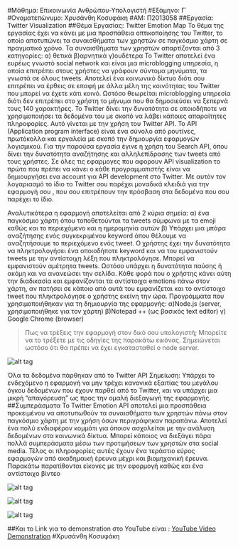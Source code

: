 #Μάθημα: Επικοινωνία Ανθρώπου-Υπολογιστή
#Εξάμηνο: Γ΄
#Ονοματεπώνυμο: Χρυσάνθη Κοσυφάκη
#ΑΜ: Π2013058
##Εργασία: Twitter Visualization
##Θέμα Εργασίας: Twitter Emotion Map
Το θέμα της εργασίας έχει να κάνει με μια προσπάθεια οπτικοποίησης του Twitter, το οποίο
αποτυπώνει τα συναισθήματα των χρηστών σε παγκόσμιο χάρτη σε πραγματικό χρόνο.
Τα συναισθήματα των χρηστών απαρτίζονται από 3 κατηγορίες:
α) θετικά
β)αρνητικά
γ)ουδέτερα
Το Twitter αποτελεί ένα ευρέως γνωστό social network και είναι μια microblogging υπηρεσία, η οποία επιτρέπει στους χρήστες να γράφουν σύντομα μηνύματα, τα γνωστά σε όλους tweets. Αποτελεί ένα κοινωνικό δίκτυο διότι σου επιτρέπει να έρθεις σε επαφή με άλλα μέλη της κοινότητας του Twitter που μπορεί να έχετε κάτι κοινό. Ωστόσο θεωρείται microblogging υπηρεσία διότι δεν επιτρέπει στο χρήστη το μήνυμα που θα δημοσιεύσει να ξεπερνά τους 140 χαρακτήρες. Το Twitter δίνει την δυνατότητα σε οποιοδήποτε να χρησιμοποιήσει τα δεδομένα του με σκοπό να λάβει κάποιες απαραίτητες πληροφορίες. Αυτό γίνεται με την χρήση του Twitter API.  Το API (Application program interface) είναι ένα σύνολο από ρουτίνες, πρωτόκολλα και εργαλεία με σκοπό  την δημιουργία εφαρμογών λογισμικού. Για την παρούσα εργασία έγινε η χρήση του Search API, όπου δίνει την δυνατότητα αναζήτησης και αλληλεπίδρασης των tweets από τους χρήστες.
Σε όλες τις εφαρμογες που αφορουν API visualization το πρώτο που πρέπει να κάνει ο κάθε προγραμματιστής είναι να δημιουργήσει ενα account για API development στο Twitter. Με αυτόν τον λογαριασμό το ίδιο το Twitter σου παρέχει μοναδικά  κλειδιά για την εφαρμογή σου , που σου επιτρέπουν την πρόσβαση στα δεδομένα που σου παρέχει το ίδιο. 

Αναλυτικότερα η εφαρμογή αποτελείται από 2 κύρια σημεία:
α) ένα παγκόσμιο χάρτη όπου τοποθετούνται τα tweets σύμφωνα με τα emoji καθώς και το περιεχόμενο και η ημερομηνία αυτών
β) Υπάρχει μια μπάρα αναζήτησης ενός συγκεκριμένου keyword όπου θέλουμε να αναζητήσουμε το περιεχόμενο ενός tweet.
Ο χρήστης έχει την δυνατότητα να πληκτρολογήσει ένα οποιοδήποτε keyword και να του
εμφανιστούν tweets με την αντίστοιχη λέξη που πληκτρολόγησε. Μπορεί να εμφανιστούν αμέτρητα
tweets. Ωστόσο υπάρχει η δυνατότητα παύσης ή ακόμη και να ανανεώσει την σελίδα.
Κάθε φορά που ο χρήστης κάνει αύτη την διαδικασία και εμφανίζονται τα αντίστοιχα emotions
πάνω στον χάρτη, αν πατήσει σε κάποιο από αυτά του εμφανίζεται και το αντίστοιχο tweet που
πληκτρολόγησε ο χρήστης εκείνη την ώρα.
Προγράμματα που χρησιμοποιήθηκαν για τη δημιουργία της εφαρμογής:
α)Νode.js (server, χρησιμοποιήθηκε για τον χάρτη)
β)Notepad ++ (ως βασικός text editor)
γ) Google Chrome (browser)
>Πως να τρέξεις την εφαρμογή στον δικό σου υπολογιστή;
Μπορείτε να το τρέξετε με τις οδηγίες της παρακάτω εικόνας. Σημειώνεται ωστόσο ότι θα πρέπει
να έχει εγκατασταθεί ο node server.

![alt tag](https://i.imgsafe.org/9528b94251.png)


Όλα τα δεδομένα πάρθηκαν από το Twitter API
Σημείωση: Υπάρχει το ενδεχόμενο η εφαρμογή να μην τρέχει κανονικά εξαιτίας του μεγάλου όγκου
δεδομένων που έχουν παρθεί από το Twitter, και να υπάρχει μια μικρή “απαγόρευση” ως προς την
ομαλή διεξαγωγή της εφαρμογής.
##Συμπεράσματα
To Twitter Emotion API αποτελεί μια προσπάθεια προκειμένου να αποτυπωθούν τα συναισθήματα των χρηστών πάνω στον παγκόσμιο χάρτη με την χρήση όσων περιγράφηκαν παραπάνω. Αποτελεί ένα πολύ ενδιαφέρον κομμάτι για όποιον ασχολείται με την ανάλυση δεδομένων στα κοινωνικά δίκτυα. Μπορεί κάποιος να διεξάγει πάρα πολλά συμπεράσματα μέσω των προτιμήσεων των χρηστών στα social media. Τέλος οι πληροφορίες αυτές έχουν ένα τεράστιο εύρος εφαρμογών από ακαδημαική έρευνα μέχρι και βιομηχανική έρευνα.
Παρακάτω παρατίθονται είκονες με την εφορμογή καθώς και ένα αντίστοιχο βίντεο

![alt tag](https://i.imgsafe.org/952f79629a.png)

![alt tag](https://i.imgsafe.org/9534e04b89.png)

![alt tag](https://i.imgsafe.org/9538053c18.png)



##Και το Link για το demonstration στο YouTube είναι :  [YouTube Video Demonstration](https://www.youtube.com/watch?v=Dz5fgR5Ffb4)
#Χρυσάνθη Κοσυφάκη
